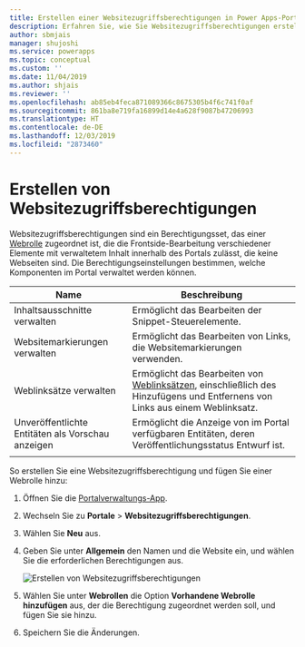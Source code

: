```yaml
---
title: Erstellen einer Websitezugriffsberechtigungen in Power Apps-Portalen | MicrosoftDocs
description: Erfahren Sie, wie Sie Websitezugriffsberechtigungen erstellen und Elementen in einem Portal zuordnen.
author: sbmjais
manager: shujoshi
ms.service: powerapps
ms.topic: conceptual
ms.custom: ''
ms.date: 11/04/2019
ms.author: shjais
ms.reviewer: ''
ms.openlocfilehash: ab85eb4feca871089366c8675305b4f6c741f0af
ms.sourcegitcommit: 861ba8e719fa16899d14e4a628f9087b47206993
ms.translationtype: HT
ms.contentlocale: de-DE
ms.lasthandoff: 12/03/2019
ms.locfileid: "2873460"
---
```

# <a name="create-website-access-permissions"></a>Erstellen von Websitezugriffsberechtigungen

Websitezugriffsberechtigungen sind ein Berechtigungsset, das einer [Webrolle](create-web-roles.md) zugeordnet ist, die die Frontside-Bearbeitung verschiedener Elemente mit verwaltetem Inhalt innerhalb des Portals zulässt, die keine Webseiten sind. Die Berechtigungseinstellungen bestimmen, welche Komponenten im Portal verwaltet werden können.

| Name                         | Beschreibung                                                                                      |
|------------------------------|--------------------------------------------------------------------------------------------------|
| Inhaltsausschnitte verwalten      | Ermöglicht das Bearbeiten der Snippet-Steuerelemente.                                                          |
| Websitemarkierungen verwalten          | Ermöglicht das Bearbeiten von Links, die Websitemarkierungen verwenden.                                           |
| Weblinksätze verwalten         | Ermöglicht das Bearbeiten von [Weblinksätzen](manage-web-links.md), einschließlich des Hinzufügens und Entfernens von Links aus einem Weblinksatz. |
| Unveröffentlichte Entitäten als Vorschau anzeigen | Ermöglicht die Anzeige von im Portal verfügbaren Entitäten, deren Veröffentlichungsstatus Entwurf ist.             |
|||

So erstellen Sie eine Websitezugriffsberechtigung und fügen Sie einer Webrolle hinzu:

1. Öffnen Sie die [Portalverwaltungs-App](configure-portal.md).

2. Wechseln Sie zu **Portale** > **Websitezugriffsberechtigungen**.

3. Wählen Sie **Neu** aus.

4. Geben Sie unter **Allgemein** den Namen und die Website ein, und wählen Sie die erforderlichen Berechtigungen aus.

    ![Erstellen von Websitezugriffsberechtigungen](../media/website-access-permission.png "Erstellen von Websitezugriffsberechtigungen")

5. Wählen Sie unter **Webrollen** die Option **Vorhandene Webrolle hinzufügen** aus, der die Berechtigung zugeordnet werden soll, und fügen Sie sie hinzu.

6. Speichern Sie die Änderungen.

    
